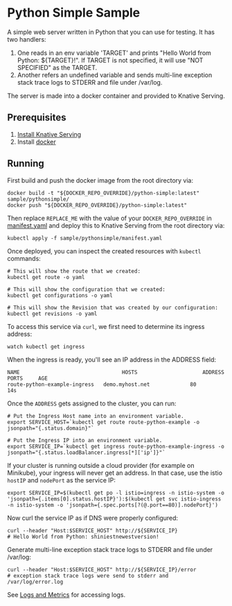 # Python Simple Sample

A simple web server written in Python that you can use for testing. It has two
handlers:

  1. One reads in an env variable 'TARGET' and prints "Hello World from Python: ${TARGET}!".
     If TARGET is not specified, it will use "NOT SPECIFIED" as the TARGET.
  1. Another refers an undefined variable and sends multi-line exception stack
     trace logs to STDERR and file under /var/log.

The server is made into a docker container and provided to Knative Serving.

## Prerequisites

1. [Install Knative Serving](https://github.com/knative/install/blob/master/README.md)
1. Install [docker](https://www.docker.com/)

## Running

First build and push the docker image from the root directory via:
```shell
docker build -t "${DOCKER_REPO_OVERRIDE}/python-simple:latest" sample/pythonsimple/
docker push "${DOCKER_REPO_OVERRIDE}/python-simple:latest"
```

Then replace `REPLACE_ME` with the value of your `DOCKER_REPO_OVERRIDE` in
[manifest.yaml](./manifest.yaml#L36) and deploy this to Knative Serving from the root directory via:
```shell
kubectl apply -f sample/pythonsimple/manifest.yaml
```

Once deployed, you can inspect the created resources with `kubectl` commands:

```shell
# This will show the route that we created:
kubectl get route -o yaml
```

```shell
# This will show the configuration that we created:
kubectl get configurations -o yaml
```

```shell
# This will show the Revision that was created by our configuration:
kubectl get revisions -o yaml

```

To access this service via `curl`, we first need to determine its ingress address:
```shell
watch kubectl get ingress
```

When the ingress is ready, you'll see an IP address in the ADDRESS field:

```
NAME                                 HOSTS                     ADDRESS   PORTS     AGE
route-python-example-ingress   demo.myhost.net             80        14s
```

Once the `ADDRESS` gets assigned to the cluster, you can run:

```shell
# Put the Ingress Host name into an environment variable.
export SERVICE_HOST=`kubectl get route route-python-example -o jsonpath="{.status.domain}"`

# Put the Ingress IP into an environment variable.
export SERVICE_IP=`kubectl get ingress route-python-example-ingress -o jsonpath="{.status.loadBalancer.ingress[*]['ip']}"`
```

If your cluster is running outside a cloud provider (for example on Minikube),
your ingress will never get an address. In that case, use the istio `hostIP` and `nodePort` as the service IP:

```shell
export SERVICE_IP=$(kubectl get po -l istio=ingress -n istio-system -o 'jsonpath={.items[0].status.hostIP}'):$(kubectl get svc istio-ingress -n istio-system -o 'jsonpath={.spec.ports[?(@.port==80)].nodePort}')
```

Now curl the service IP as if DNS were properly configured:

```shell
curl --header "Host:$SERVICE_HOST" http://${SERVICE_IP}
# Hello World from Python: shiniestnewestversion!
```

Generate multi-line exception stack trace logs to STDERR and file under /var/log:
```shell
curl --header "Host:$SERVICE_HOST" http://${SERVICE_IP}/error
# exception stack trace logs were send to stderr and /var/log/error.log
```

See [Logs and Metrics](/docs/telemetry.md) for accessing logs.
